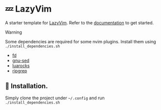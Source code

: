 # 💤 LazyVim

A starter template for [LazyVim](https://github.com/LazyVim/LazyVim).
Refer to the [documentation](https://lazyvim.github.io/installation) to get started.

> [!WARNING]
> Some dependencies are required for some nvim plugins.
> Install them using `./install_dependencies.sh`
>
> - [fd](https://formulae.brew.sh/formula/fd)
> - [gnu-sed](https://formulae.brew.sh/formula/gnu-sed)
> - [luarocks](https://formulae.brew.sh/formula/luarocks)
> - [ripgrep](https://formulae.brew.sh/formula/ripgrep)

## :wrench: Installation.

Simply clone the project under `~/.config` and run `./install_dependencies.sh`
